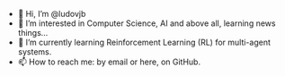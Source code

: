 - 👋 Hi, I’m @ludovjb
- 👀 I’m interested in Computer Science, AI and above all, learning news things...
- 🌱 I’m currently learning Reinforcement Learning (RL) for multi-agent systems.
- 📫 How to reach me: by email or here, on GitHub.
